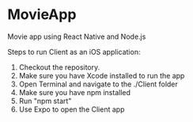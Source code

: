 # MovieApp
Movie app using React Native and Node.js

Steps to run Client as an iOS application:

1. Checkout the repository.
2. Make sure you have Xcode installed to run the app
3. Open Terminal and navigate to the ./Client folder
4. Make sure you have npm installed
5. Run "npm start"
6. Use Expo to open the Client app
